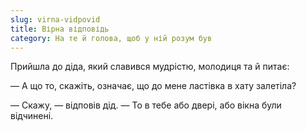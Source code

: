 ```yaml
---
slug: virna-vidpovid
title: Вірна відповідь
category: На те й голова, щоб у ній розум був
---
```

Прийшла до діда, який славився мудрістю, молодиця та й питає:

— А що то, скажіть, означає, що до мене ластівка в хату залетіла?

— Скажу, — відповів дід. — То в тебе або двері, або вікна були відчинені.
